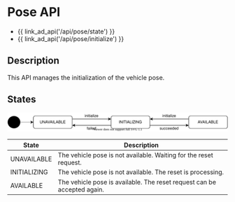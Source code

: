 # Pose API

- {{ link_ad_api('/api/pose/state') }}
- {{ link_ad_api('/api/pose/initialize') }}

## Description

This API manages the initialization of the vehicle pose.

## States

![pose-reset-state](./state.drawio.svg)

| State        | Description                                                             |
| ------------ | ----------------------------------------------------------------------- |
| UNAVAILABLE  | The vehicle pose is not available. Waiting for the reset request.       |
| INITIALIZING | The vehicle pose is not available. The reset is processing.             |
| AVAILABLE    | The vehicle pose is available. The reset request can be accepted again. |
